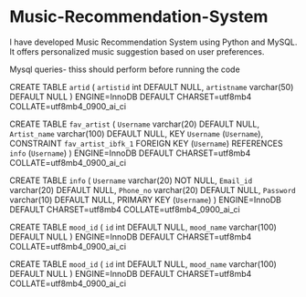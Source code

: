 # Music-Recommendation-System
I have developed Music Recommendation System using Python and MySQL. It offers personalized music suggestion based on user preferences.

Mysql queries- thiss should perform before running the code

CREATE TABLE `artid` (
  `artistid` int DEFAULT NULL,
  `artistname` varchar(50) DEFAULT NULL
) ENGINE=InnoDB DEFAULT CHARSET=utf8mb4 COLLATE=utf8mb4_0900_ai_ci

CREATE TABLE `fav_artist` (
  `Username` varchar(20) DEFAULT NULL,
  `Artist_name` varchar(100) DEFAULT NULL,
  KEY `Username` (`Username`),
  CONSTRAINT `fav_artist_ibfk_1` FOREIGN KEY (`Username`) REFERENCES `info` (`Username`)
) ENGINE=InnoDB DEFAULT CHARSET=utf8mb4 COLLATE=utf8mb4_0900_ai_ci

CREATE TABLE `info` (
  `Username` varchar(20) NOT NULL,
  `Email_id` varchar(20) DEFAULT NULL,
  `Phone_no` varchar(20) DEFAULT NULL,
  `Password` varchar(10) DEFAULT NULL,
  PRIMARY KEY (`Username`)
) ENGINE=InnoDB DEFAULT CHARSET=utf8mb4 COLLATE=utf8mb4_0900_ai_ci

CREATE TABLE `mood_id` (
  `id` int DEFAULT NULL,
  `mood_name` varchar(100) DEFAULT NULL
) ENGINE=InnoDB DEFAULT CHARSET=utf8mb4 COLLATE=utf8mb4_0900_ai_ci

CREATE TABLE `mood_id` (
  `id` int DEFAULT NULL,
  `mood_name` varchar(100) DEFAULT NULL
) ENGINE=InnoDB DEFAULT CHARSET=utf8mb4 COLLATE=utf8mb4_0900_ai_ci
